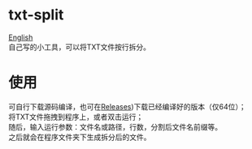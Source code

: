 # txt-split
[English](https://github.com/xing-yv/txt-split/blob/main/English.md)  
自己写的小工具，可以将TXT文件按行拆分。
# 使用
可自行下载源码编译，也可在[Releases](https://github.com/xing-yv/txt-split/releases))下载已经编译好的版本（仅64位）；  
将TXT文件拖拽到程序上，或者双击运行；  
随后，输入运行参数：文件名或路径，行数，分割后文件名前缀等。  
之后就会在程序文件夹下生成拆分后的文件。
